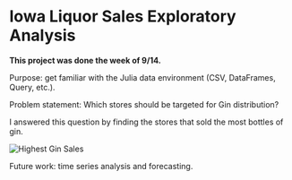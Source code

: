 # Iowa Liquor Sales Exploratory Analysis

**This project was done the week of 9/14.**

Purpose: get familiar with the Julia data environment (CSV, DataFrames, Query, etc.).

Problem statement: Which stores should be targeted for Gin distribution?

I answered this question by finding the stores that sold the most bottles of gin.

![Highest Gin Sales](https://raw.githubusercontent.com/snisher/projects/master/liquor%20sales/Gin_Sales.png)

Future work: time series analysis and forecasting.
